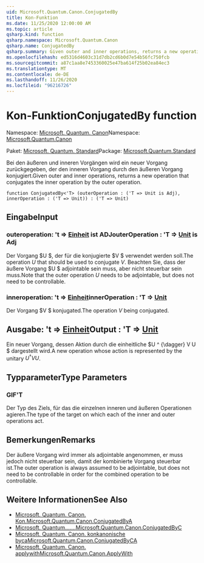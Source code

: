 ```yaml
---
uid: Microsoft.Quantum.Canon.ConjugatedBy
title: Kon-Funktion
ms.date: 11/25/2020 12:00:00 AM
ms.topic: article
qsharp.kind: function
qsharp.namespace: Microsoft.Quantum.Canon
qsharp.name: ConjugatedBy
qsharp.summary: Given outer and inner operations, returns a new operation that conjugates the inner operation by the outer operation.
ms.openlocfilehash: ed5316d4603c31d7db2cd6b0d7e54b56fc750fcb
ms.sourcegitcommit: a87c1aa8e7453360025e47ba614f25b02ea84ec3
ms.translationtype: MT
ms.contentlocale: de-DE
ms.lasthandoff: 11/26/2020
ms.locfileid: "96216726"
---
```

# <a name="conjugatedby-function"></a><span data-ttu-id="67f46-102">Kon-Funktion</span><span class="sxs-lookup"><span data-stu-id="67f46-102">ConjugatedBy function</span></span>

<span data-ttu-id="67f46-103">Namespace: [Microsoft. Quantum. Canon](xref:Microsoft.Quantum.Canon)</span><span class="sxs-lookup"><span data-stu-id="67f46-103">Namespace: [Microsoft.Quantum.Canon](xref:Microsoft.Quantum.Canon)</span></span>

<span data-ttu-id="67f46-104">Paket: [Microsoft. Quantum. Standard](https://nuget.org/packages/Microsoft.Quantum.Standard)</span><span class="sxs-lookup"><span data-stu-id="67f46-104">Package: [Microsoft.Quantum.Standard](https://nuget.org/packages/Microsoft.Quantum.Standard)</span></span>


<span data-ttu-id="67f46-105">Bei den äußeren und inneren Vorgängen wird ein neuer Vorgang zurückgegeben, der den inneren Vorgang durch den äußeren Vorgang konjugiert.</span><span class="sxs-lookup"><span data-stu-id="67f46-105">Given outer and inner operations, returns a new operation that conjugates the inner operation by the outer operation.</span></span>

```qsharp
function ConjugatedBy<'T> (outerOperation : ('T => Unit is Adj), innerOperation : ('T => Unit)) : ('T => Unit)
```


## <a name="input"></a><span data-ttu-id="67f46-106">Eingabe</span><span class="sxs-lookup"><span data-stu-id="67f46-106">Input</span></span>

### <a name="outeroperation--t--unit--is-adj"></a><span data-ttu-id="67f46-107">outeroperation: 't => [Einheit](xref:microsoft.quantum.lang-ref.unit)  ist ADJ</span><span class="sxs-lookup"><span data-stu-id="67f46-107">outerOperation : 'T => [Unit](xref:microsoft.quantum.lang-ref.unit)  is Adj</span></span>

<span data-ttu-id="67f46-108">Der Vorgang $U $, der für die konjugierte $V $ verwendet werden soll.</span><span class="sxs-lookup"><span data-stu-id="67f46-108">The operation $U$ that should be used to conjugate $V$.</span></span> <span data-ttu-id="67f46-109">Beachten Sie, dass der äußere Vorgang $U $ adjointable sein muss, aber nicht steuerbar sein muss.</span><span class="sxs-lookup"><span data-stu-id="67f46-109">Note that the outer operation $U$ needs to be adjointable, but does not need to be controllable.</span></span>


### <a name="inneroperation--t--unit"></a><span data-ttu-id="67f46-110">inneroperation: 't => [Einheit](xref:microsoft.quantum.lang-ref.unit)</span><span class="sxs-lookup"><span data-stu-id="67f46-110">innerOperation : 'T => [Unit](xref:microsoft.quantum.lang-ref.unit)</span></span> 

<span data-ttu-id="67f46-111">Der Vorgang $V $ konjugated.</span><span class="sxs-lookup"><span data-stu-id="67f46-111">The operation $V$ being conjugated.</span></span>



## <a name="output--t--unit"></a><span data-ttu-id="67f46-112">Ausgabe: 't => [Einheit](xref:microsoft.quantum.lang-ref.unit)</span><span class="sxs-lookup"><span data-stu-id="67f46-112">Output : 'T => [Unit](xref:microsoft.quantum.lang-ref.unit)</span></span> 

<span data-ttu-id="67f46-113">Ein neuer Vorgang, dessen Aktion durch die einheitliche $U ^ {\dagger} V U $ dargestellt wird.</span><span class="sxs-lookup"><span data-stu-id="67f46-113">A new operation whose action is represented by the unitary $U^{\dagger} V U$.</span></span>

## <a name="type-parameters"></a><span data-ttu-id="67f46-114">Typparameter</span><span class="sxs-lookup"><span data-stu-id="67f46-114">Type Parameters</span></span>

### <a name="t"></a><span data-ttu-id="67f46-115">GIF</span><span class="sxs-lookup"><span data-stu-id="67f46-115">'T</span></span>

<span data-ttu-id="67f46-116">Der Typ des Ziels, für das die einzelnen inneren und äußeren Operationen agieren.</span><span class="sxs-lookup"><span data-stu-id="67f46-116">The type of the target on which each of the inner and outer operations act.</span></span>

## <a name="remarks"></a><span data-ttu-id="67f46-117">Bemerkungen</span><span class="sxs-lookup"><span data-stu-id="67f46-117">Remarks</span></span>

<span data-ttu-id="67f46-118">Der äußere Vorgang wird immer als adjointable angenommen, er muss jedoch nicht steuerbar sein, damit der kombinierte Vorgang steuerbar ist.</span><span class="sxs-lookup"><span data-stu-id="67f46-118">The outer operation is always assumed to be adjointable, but does not need to be controllable in order for the combined operation to be controllable.</span></span>

## <a name="see-also"></a><span data-ttu-id="67f46-119">Weitere Informationen</span><span class="sxs-lookup"><span data-stu-id="67f46-119">See Also</span></span>

- [<span data-ttu-id="67f46-120">Microsoft. Quantum. Canon. Kon.</span><span class="sxs-lookup"><span data-stu-id="67f46-120">Microsoft.Quantum.Canon.ConjugatedByA</span></span>](xref:Microsoft.Quantum.Canon.ConjugatedByA)
- [<span data-ttu-id="67f46-121">Microsoft. Quantum.......</span><span class="sxs-lookup"><span data-stu-id="67f46-121">Microsoft.Quantum.Canon.ConjugatedByC</span></span>](xref:Microsoft.Quantum.Canon.ConjugatedByC)
- [<span data-ttu-id="67f46-122">Microsoft. Quantum. Canon. konkanonische byca</span><span class="sxs-lookup"><span data-stu-id="67f46-122">Microsoft.Quantum.Canon.ConjugatedByCA</span></span>](xref:Microsoft.Quantum.Canon.ConjugatedByCA)
- [<span data-ttu-id="67f46-123">Microsoft. Quantum. Canon. applywith</span><span class="sxs-lookup"><span data-stu-id="67f46-123">Microsoft.Quantum.Canon.ApplyWith</span></span>](xref:Microsoft.Quantum.Canon.ApplyWith)